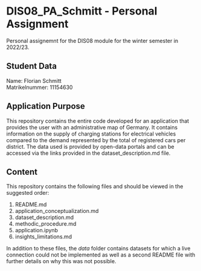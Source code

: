 # DIS08_PA_Schmitt - Personal Assignment
Personal assignemnt for the DIS08 module for the winter semester in 2022/23. 

## Student Data

Name: Florian Schmitt\
Matrikelnummer: 11154630

## Application Purpose

This repository contains the entire code developed for an application that provides the user with an administrative map of Germany. It contains information on the supply of charging stations for electrical vehicles compared to the demand represented by the total of registered cars per district. The data used is provided by open-data portals and can be accessed via the links provided in the dataset_description.md file. 

## Content

This repository contains the following files and should be viewed in the suggested order:
1. README.md
2. application_conceptualization.md
3. dataset_description.md
4. methodic_procedure.md
5. application.ipynb
6. insights_limitations.md

In addition to these files, the *data* folder contains datasets for which a live connection could not be implemented as well as a second README file with further details on why this was not possible.